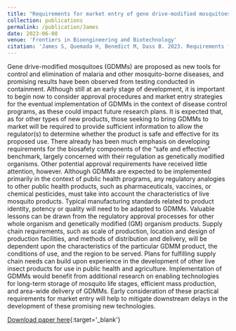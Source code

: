 ```yaml
---
title: "Requirements for market entry of gene drive-modified mosquitoes for control of vector-borne diseases: analogies to other biologic and biotechnology products"
collection: publications
permalink: /publication/James
date: 2023-06-08
venue: 'Frontiers in Bioengineering and Biotechnology'
citation: 'James S, Quemada H, Benedict M, Dass B. 2023. Requirements for market entry of gene drive-modified mosquitoes for control of vector-borne diseases: analogies to other biologic and biotechnology products. Frontiers in Bioengineering and Biotechnology. Vol 11 (https://doi.org/10.3389/fbioe.2023.1205865)'
---
```


Gene drive-modified mosquitoes (GDMMs) are proposed as new tools for control and elimination of malaria and other mosquito-borne diseases, and promising results have been observed from testing conducted in containment. Although still at an early stage of development, it is important to begin now to consider approval procedures and market entry strategies for the eventual implementation of GDMMs in the context of disease control programs, as these could impact future research plans. It is expected that, as for other types of new products, those seeking to bring GDMMs to market will be required to provide sufficient information to allow the regulator(s) to determine whether the product is safe and effective for its proposed use. There already has been much emphasis on developing requirements for the biosafety components of the “safe and effective” benchmark, largely concerned with their regulation as genetically modified organisms. Other potential approval requirements have received little attention, however. Although GDMMs are expected to be implemented primarily in the context of public health programs, any regulatory analogies to other public health products, such as pharmaceuticals, vaccines, or chemical pesticides, must take into account the characteristics of live mosquito products. Typical manufacturing standards related to product identity, potency or quality will need to be adapted to GDMMs. Valuable lessons can be drawn from the regulatory approval processes for other whole organism and genetically modified (GM) organism products. Supply chain requirements, such as scale of production, location and design of production facilities, and methods of distribution and delivery, will be dependent upon the characteristics of the particular GDMM product, the conditions of use, and the region to be served. Plans for fulfilling supply chain needs can build upon experience in the development of other live insect products for use in public health and agriculture. Implementation of GDMMs would benefit from additional research on enabling technologies for long-term storage of mosquito life stages, efficient mass production, and area-wide delivery of GDMMs. Early consideration of these practical requirements for market entry will help to mitigate downstream delays in the development of these promising new technologies.

[Download paper here](https://doi.org/10.3389/fbioe.2023.1205865){:target='_blank'}